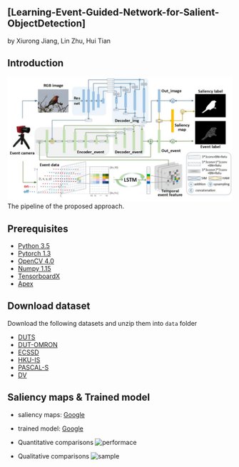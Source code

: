 ## [Learning-Event-Guided-Network-for-Salient-ObjectDetection]
by Xiurong Jiang, Lin Zhu, Hui Tian

## Introduction
![framework](./fig/framework.png)   The pipeline of the proposed approach.

## Prerequisites
- [Python 3.5](https://www.python.org/)
- [Pytorch 1.3](http://pytorch.org/)
- [OpenCV 4.0](https://opencv.org/)
- [Numpy 1.15](https://numpy.org/)
- [TensorboardX](https://github.com/lanpa/tensorboardX)
- [Apex](https://github.com/NVIDIA/apex)

## Download dataset
Download the following datasets and unzip them into `data` folder

- [DUTS](http://saliencydetection.net/duts/)
- [DUT-OMRON](http://saliencydetection.net/dut-omron/)
- [ECSSD](http://www.cse.cuhk.edu.hk/leojia/projects/hsaliency/dataset.html)
- [HKU-IS](https://i.cs.hku.hk/~gbli/deep_saliency.html)
- [PASCAL-S](http://cbi.gatech.edu/salobj/)
- [DV](https://drive.google.com/drive/my-drive)


## Saliency maps & Trained model
- saliency maps: [Google](https://drive.google.com/drive/my-drive)
- trained model: [Google](https://drive.google.com/drive/my-drive)
- Quantitative comparisons 
![performace](./fig/table.png)

- Qualitative comparisons 
![sample](./fig/case.png)
